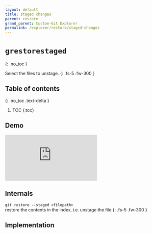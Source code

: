 ```yaml
---
layout: default
title: staged changes
parent: restore
grand_parent: Custom-Git Explorer
permalink: /explorer/restore/staged-changes
---
```


# `grestorestaged`
{: .no_toc }

Select the files to unstage.
{: .fs-5 .fw-300 }

## Table of contents
{: .no_toc .text-delta }

1. TOC
{:toc}

## <i class="fas fa-video"></i> Demo
<div class="container">
  <iframe class="responsive-iframe" src="https://www.youtube.com/embed/StaPAVXnAm0?start=166&end=186&controls=0&modestbranding=1&autohide=1&rel=0&fs=1&iv_load_policy=3&widget_referrer=https://custom-git.io" title="gadd demo" frameborder="0" allow="clipboard-write; encrypted-media; gyroscope; picture-in-picture" allowfullscreen></iframe>
</div>

## <i class="fas fa-file-alt"></i> Internals
`git restore --staged <filepath>`
<br>restore the contents in the index, i.e. unstage the file <a href="https://git-scm.com/docs/git-restore#_description" target="_blank"><i class="fas fa-external-link-alt"></i></a>
{: .fs-5 .fw-300 }

## <i class="fas fa-code"></i> Implementation
<script src="https://emgithub.com/embed.js?target=https%3A%2F%2Fgithub.com%2Fcustom-git%2Fcustom-git-bash%2Fblob%2Fmain%2Fcmd%2Fgrestorestaged&style=github&showBorder=on&showFileMeta=on&showCopy=on"></script>
